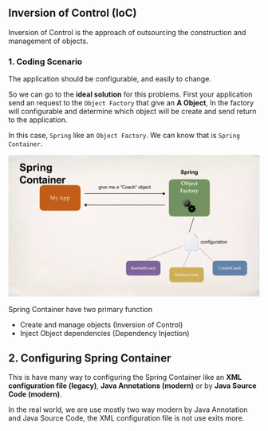 ## Inversion of Control (IoC)

Inversion of Control is the approach of outsourcing the construction and management of objects.

### 1. Coding Scenario

The application should be configurable, and easily to change.

So we can go to the **ideal solution** for this problems. First your application send an request to the `Object Factory` that give an **A Object**, In the factory will configurable and determine which object will be create and send return to the application.

In this case, `Spring` like an `Object Factory`. We can know that is `Spring Container`.

![alt text](/images/image-04.png)

Spring Container have two primary function

- Create and manage objects (Inversion of Control)
- Inject Object dependencies (Dependency Injection)

## 2. Configuring Spring Container

This is have many way to configuring the Spring Container like an **XML configuration file (legacy)**, **Java Annotations (modern)** or by **Java Source Code (modern)**.

In the real world, we are use mostly two way modern by Java Annotation and Java Source Code, the XML configuration file is not use exits more.

